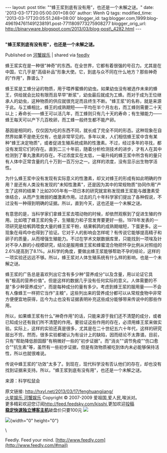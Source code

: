 --- layout: post title: "“蜂王浆到底有没有用”，也还是一个未解之谜。"
date: '2013-03-17T20:05:00.001+08:00' author: Wenh Q tags:
modified\_time: '2013-03-17T20:05:51.248+08:00' blogger\_id:
tag:blogger.com,1999:blog-4961947611491238191.post-7711809773275908277
blogger\_orig\_url:
http://binaryware.blogspot.com/2013/03/blog-post\_4282.html ---
\
 
<div class="article">

<div class="header">

**"蜂王浆到底有没有用"，也还是一个未解之谜。**

</div>

<div class="source">

Published on [河蟹娱乐](http://hxyl.net/2013/03/17/fenghuangjiang/) |
shared via [feedly](http://www.feedly.com)

</div>

<div>

蜂王浆实在是一种很"神奇"的东西。在全世界，它都有着很强的号召力。尤其是在中国，它几乎是"高级补品"形象大使。它，到底与众不同在什么地方？那些神奇的"作用"，靠谱么？

蜂王浆是工蜂分泌的物质，用于喂养蜜蜂的幼虫。如果幼虫没有被选作未来的蜂王，供给就会比较有限而且早早"断浆"，幼虫最后就成为工蜂。而对于成为王位继承人的幼虫，这种物质的供应就很充足而且终生不断。"蜂王浆"的名称，就是来源于此。与工蜂相比，蜂王的成熟期短——平均在半个月左右，而工蜂则需要二十天以上；寿命长——蜂王可以活几年，而工蜂则只有几十天的寿命；有生殖能力——蜂王每天可以产下几百枚卵，而工蜂一般终生都不能产卵。<span></span>

基因是相同的，仅仅因为吃的东西不同，就长成了完全不同的形态。这种现象在自然界如果不是绝无仅有，也是非常罕见的。多年以来，人们相信蜂王浆中含有某种"蜂王决定物质"，或者促进生殖系统成熟的性激素。不过，经过多年的寻找，都没有发现它们的存在。直到二三十年前，随着分析检测技术的进步，才有人在其中检测到了睾丸激素的存在。不过浓度实在太低，一毫升纯的蜂王浆中所含有的量只有人体中正常含量的几十万到一百万分之一。这样的浓度，没有显示出生物学活性。

为什么蜂王浆中没有发现有实际意义的性激素，却又对蜂王的形成有如此明确的作用？是还有人类没有发现的"未知性激素"，还是因为其中的常规物质"协同作用"产生了这样的结果？比如2005年有一项日本的研究就宣称发现蜂王浆能与雌激素受体结合，从而产生微弱的雌激素作用。过去的几十年科学家们提出了各种假说，不过没有一种得到明确的证据。所以，直到今天，这也还是一个未解之谜。

有意思的是，当科学家们拿蜂王浆去喂动物的时候，却依然观察到了促进生殖的作用。比如喂了蜂王浆的兔子，生殖能力和子宫发育要更好一些。1978年发表的一项研究是给鹌鹑喂食大量的蜂王浆干粉，结果鹌鹑的成熟期缩短，下蛋更多。这一现象在母鸡中也得到了验证。它对于人的影响会怎样呢？有传说它能够提高精子和卵子的质量，从而增强生殖能力。不过在学术文献数据库里，只能找到一项埃及针对不孕人群的小规模研究，结论是服用蜂王浆和蜂蜜混合物把怀孕比例从对照组的2.6%提高到了8.1%。从科学的角度，要做出蜂王浆能够帮助不孕的结论，这样的一项实验还远远不够。所以，蜂王浆对人体生殖系统有什么样的影响，也是一个未解之谜。

蜂王浆的广告总是喜欢列出它含有多少种"营养成分"以及含量，用以论证它具有"极高的营养价值"。但是这样的数据几乎没有任何实际的意义。人体需要的不是"多少种营养成分"，而是每种成分的量有多少。考虑到蜂王浆的服用量——不会有人像蜂王一样把它当作"主粮"，这些列出来的营养成分都可以从常规食物中非常方便便宜地获得，迄今为止也没有证据表明补充这些成分能够带来传说中的那些作用。

所以，如果蜂王浆有什么"神奇作用"的话，只能来源于我们还不清楚的成分，或者已知成分还有我们所不清楚的作用。要验证这些作用的存在，必须用蜂王浆来做实验。实际上，这样的实验还真是很多，尤其是在二十世纪五六十年代，这样的研究层出不穷。然而，很多实验都被认为有设计上的缺陷，因而结论不太靠谱。目前，只有"帮助降低胆固醇"有稍微好一些的"初步证据"。而"消炎""调节免疫""伤口愈合""抗生素"等，虽然有一些初步证据，但是有效物质被吃到体内未必能够保持活性，所以也就很难说。

传说中蜂王浆的"功效"太多了。到现在，现代科学没有否认他们的存在，却也没有找到证据来支持。所以，"蜂王浆到底有没有用"，也还是一个未解之谜。

来源：科学松鼠会

原文链接: <http://hxyl.net/2013/03/17/fenghuangjiang/>\
[火星娱乐 河蟹娱乐](http://hxyl.net/) Copyright © 2007-2009
爱祖国,爱人民,唉派对。\
更多精彩欢迎您订阅<http://feed.feedsky.com/kisshi>,更加欢迎[投稿](http://hxyl.net/delivery/)\
[**稳定快速独立博客主机**](http://www.gegehost.com/)破盘价只要100元
![](http://img.tongji.linezing.com/922164/tongji.gif)

![](http://www1.feedsky.com/t1/723136084/kisshi/feedsky/s.gif?r=http://hxyl.net/2013/03/17/fenghuangjiang/){width="0"
height="0"}

</div>

\

</div>

<div class="footer">

Feedly. Feed your mind.
[http://www.feedly.com](http://www.feedly.com/#mail)

</div>
